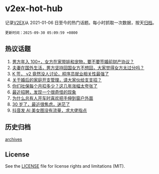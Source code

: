 # v2ex-hot-hub

 记录[V2EX](https://www.v2ex.com/)从 2021-01-06 日至今的热门话题。每小时抓取一次数据，按天[归档](archives)。

`更新时间：2025-09-30 05:09:59 +0800`

## 热议话题

1. [男方年入 100+，女方在家带娃和宠物，要不要签婚前财产协议？](https://www.v2ex.com/t/1162638)
1. [夫妻在国外生活，男方坚持回国女方不想回，大家觉得女方太过分吗？](https://www.v2ex.com/t/1162608)
1. [K 签， v2 竟然没人讨论，程序员就业相关性最强了](https://www.v2ex.com/t/1162528)
1. [关于婚后的家庭开支管理，请大家伙给支支招？](https://www.v2ex.com/t/1162543)
1. [你们社保每个月扣多少？这几年涨幅太夸张了](https://www.v2ex.com/t/1162556)
1. [最近招聘，发现一个很奇怪的现象](https://www.v2ex.com/t/1162599)
1. [为什么总有人开车时喜欢把手伸到窗户外面](https://www.v2ex.com/t/1162575)
1. [30 岁了，最近很焦虑，迷茫了](https://www.v2ex.com/t/1162633)
1. [抖音发 AI 美女图没有流量，求大佬指点](https://www.v2ex.com/t/1162540)

## 历史归档

[archives](archives)

## License

See the [LICENSE](LICENSE) file for license rights and limitations (MIT).
